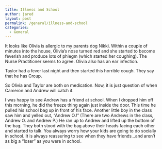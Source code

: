 ```yaml
---
title: Illness and School
author: jared
layout: post
permalink: /general/illness-and-school
categories:
  - General
---
```

It looks like Olivia is allergic to my parents dog Nikki. Within a couple of minutes into the house, Olivia&#8217;s nose turned red and she started to become feverish and produce lots of phlegm (which started her coughing). The Nurse Practitioner seems to agree. Olivia also has an ear infection.

Taylor had a fever last night and then started this horrible cough. They say that he has Croup.

So Olivia and Taylor are both on medication. Now, it is just question of when Cameron and Andrew will catch it.

I was happy to see Andrew has a friend at school. When I dropped him off this morning, he did the freeze thing again just inside the door. This time he pulled his school bag up in front of his face. Another little boy in the class saw him and yelled out, &#8220;Andrew O.!&#8221; (There are two Andrews in the class, Andrew O. and Andrew P.) He ran up to Andrew and lifted up the bottom of the bag. They both stood with the bag above their heads facing each other and started to talk. You always worry how your kids are going to do socially in school. It is always reassuring to see when they have friends&#8230;and aren&#8217;t as big a &#8220;loser&#8221; as you were in school.